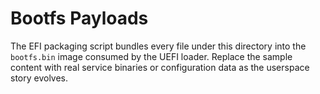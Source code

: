 # Bootfs Payloads

The EFI packaging script bundles every file under this directory into the
`bootfs.bin` image consumed by the UEFI loader.  Replace the sample content with
real service binaries or configuration data as the userspace story evolves.
